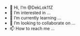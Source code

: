 - 👋 Hi, I’m @DekLok11Z
- 👀 I’m interested in ...
- 🌱 I’m currently learning ...
- 💞️ I’m looking to collaborate on ...
- 📫 How to reach me ...

<!---
DekLok11Z/DekLok11Z is a ✨ special ✨ repository because its `README.md` (this file) appears on your GitHub profile.
You can click the Preview link to take a look at your changes.
--->

